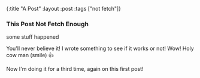 {:title "A Post"
 :layout :post
 :tags  ["not fetch"]}

### This Post Not Fetch Enough

some stuff happened

You'll never believe it! I wrote something to see if it works or not!
Wow! Holy cow man (smile) :thumbsup:

Now I'm doing it for a third time, again on this first post!
